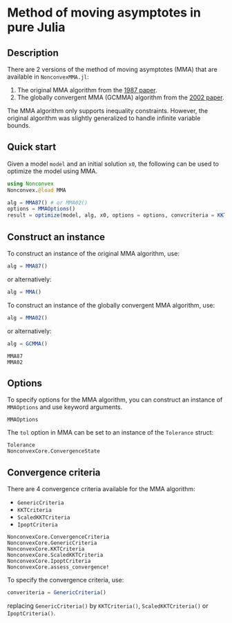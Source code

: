 # Method of moving asymptotes in pure Julia

## Description

There are 2 versions of the method of moving asymptotes (MMA) that are available in `NonconvexMMA.jl`:
1. The original MMA algorithm from the [1987 paper](https://onlinelibrary.wiley.com/doi/abs/10.1002/nme.1620240207).
2. The globally convergent MMA (GCMMA) algorithm from the [2002 paper](https://epubs.siam.org/doi/abs/10.1137/S1052623499362822).

The MMA algorithm only supports inequality constraints. However, the original algorithm was slightly generalized to handle infinite variable bounds.

## Quick start

Given a model `model` and an initial solution `x0`, the following can be used to optimize the model using MMA.
```julia
using Nonconvex
Nonconvex.@load MMA

alg = MMA87() # or MMA02()
options = MMAOptions()
result = optimize(model, alg, x0, options = options, convcriteria = KKTCriteria())
```

## Construct an instance

To construct an instance of the original MMA algorithm, use:
```julia
alg = MMA87()
```
or alternatively:
```julia
alg = MMA()
```

To construct an instance of the globally convergent MMA algorithm, use:
```julia
alg = MMA02()
```
or alternatively:
```julia
alg = GCMMA()
```

```@docs
MMA87
MMA02
```

## Options

To specify options for the MMA algorithm, you can construct an instance of `MMAOptions` and use keyword arguments.
```@docs
MMAOptions
```
The `tol` option in MMA can be set to an instance of the `Tolerance` struct:
```@docs
Tolerance
NonconvexCore.ConvergenceState
```

## Convergence criteria

There are 4 convergence criteria available for the MMA algorithm:
- `GenericCriteria`
- `KKTCriteria`
- `ScaledKKTCriteria`
- `IpoptCriteria`

```@docs
NonconvexCore.ConvergenceCriteria
NonconvexCore.GenericCriteria
NonconvexCore.KKTCriteria
NonconvexCore.ScaledKKTCriteria
NonconvexCore.IpoptCriteria
NonconvexCore.assess_convergence!
```

To specify the convergence criteria, use:
```julia
converiteria = GenericCriteria()
```
replacing `GenericCriteria()` by `KKTCriteria()`, `ScaledKKTCriteria()` or `IpoptCriteria()`.
